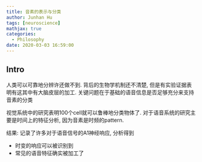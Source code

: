 ```yaml
---
title: 音素的表示与分类
author: Junhan Hu
tags: [neuroscience]
mathjax: true
categories:
  - Philosophy
date: 2020-03-03 16:59:00
---
```


## Intro

人类可以可靠地分辨许还做不到. 背后的生物学机制还不清楚, 但是有实验证据表明有这其中有大脑皮层的加工. 关键问题在于基础的语音信息是否足够充分来支持音素的分类

视觉系统中的研究表明100个cell就可以鲁棒地分类物体了. 对于语音系统的研究主要是时间上的特征分析, 因为音素是时频的pattern.

结果: 记录了许多对于语音信号的A1神经响应, 分析得到

* 时变的响应可以被识别到
* 常见的语音特征确实被加工了





















